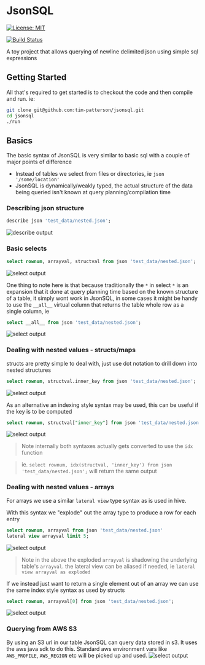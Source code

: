 # JsonSQL
[![License: MIT](https://img.shields.io/badge/License-MIT-yellow.svg)](https://opensource.org/licenses/MIT)

[![Build Status](https://travis-ci.org/tim-patterson/jsonsql.svg?branch=master)](https://travis-ci.org/tim-patterson/jsonsql)

A toy project that allows querying of newline delimited json using simple sql expressions

## Getting Started
All that's required to get started is to checkout the code and then compile and run. ie:
```sh
git clone git@github.com:tim-patterson/jsonsql.git
cd jsonsql
./run
```

## Basics
The basic syntax of JsonSQL is very similar to basic sql with a couple of major points of difference
* Instead of tables we select from files or directories, ie `json '/some/location'`
* JsonSQL is dynamically/weakly typed, the actual structure of the data being queried isn't known at query planning/compilation time

### Describing json structure
```sql
describe json 'test_data/nested.json';
```
![describe output](https://github.com/tim-patterson/jsonsql/raw/master/docs/describe.png)

### Basic selects
```sql
select rownum, arrayval, structval from json 'test_data/nested.json';
```
![select output](https://github.com/tim-patterson/jsonsql/raw/master/docs/select-basic.png)

One thing to note here is that because traditionally the `*` in select `*` is an expansion that it done at query
planning time based on the known structure of a table, it simply wont work in JsonSQL, in
some cases it might be handy to use the `__all__` virtual column that returns the table whole row as a single column, ie

```sql
select __all__ from json 'test_data/nested.json';
```
![select output](https://github.com/tim-patterson/jsonsql/raw/master/docs/select-all.png)

### Dealing with nested values - structs/maps
structs are pretty simple to deal with, just use dot notation to drill down into nested structures
```sql
select rownum, structval.inner_key from json 'test_data/nested.json';
```
![select output](https://github.com/tim-patterson/jsonsql/raw/master/docs/select-struct.png)

As an alternative an indexing style syntax may be used, this can be useful if the key is to be computed
```sql
select rownum, structval["inner_key"] from json 'test_data/nested.json';
```
![select output](https://github.com/tim-patterson/jsonsql/raw/master/docs/select-struct-index.png)

> Note internally both syntaxes actually gets converted to use the `idx` function

> ie. `select rownum, idx(structval, 'inner_key') from json 'test_data/nested.json';` will return the same output

### Dealing with nested values - arrays
For arrays we use a similar `lateral view` type syntax as is used in hive.

With this syntax we "explode" out the array type to produce a row for each entry
```sql
select rownum, arrayval from json 'test_data/nested.json'
lateral view arrayval limit 5;
```
![select output](https://github.com/tim-patterson/jsonsql/raw/master/docs/select-array.png)
> Note in the above the exploded `arrayval` is shadowing the underlying table's `arrayval`.
> the lateral view can be aliased if needed, ie `lateral view arrayval as exploded`

If we instead just want to return a single element out of an array we can use the same index style syntax as used by structs
```sql
select rownum, arrayval[0] from json 'test_data/nested.json';
```
![select output](https://github.com/tim-patterson/jsonsql/raw/master/docs/select-array-index.png)

### Querying from AWS S3
By using an S3 url in our table JsonSQL can query data stored in s3.  It uses the aws java sdk to do this.
Standard aws environment vars like `AWS_PROFILE`, `AWS_REGION` etc will be picked up and used.
![select output](https://github.com/tim-patterson/jsonsql/raw/master/docs/select-s3.png)
